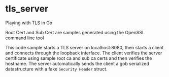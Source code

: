 # tls_server
Playing with TLS in Go

Root Cert and Sub Cert are samples generated using the OpenSSL command line tool

This code sample starts a TLS server on localhost:8080, then starts a client and connects through the loopback interface. 
The client verifies the server certificate using sample root ca and sub ca certs and then verifies the hostname.
The server automatically sends the client a gob serialized datastructure with a fake `Security Header` struct.
